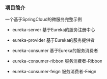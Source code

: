 ### 项目简介
一个基于SpringCloud的微服务完整示例

* eureka-server 基于Eureka的服务注册中心

* eureka-provider 基于Eureka的服务提供者

* eureka-consumer 基于Eureka的服务消费者

* eureka-consumer-ribbon 服务消费者-Ribbon

* eureka-consumer-feign 服务消费者-Feign

